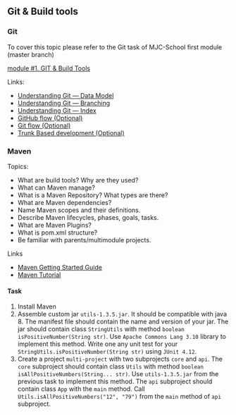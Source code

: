## Git & Build tools

### Git
To cover this topic please refer to the Git task of MJC-School first module (master branch)

[module #1. GIT & Build Tools](https://github.com/mjc-school/MJC-School/tree/master/stage%20%233/java/module%20%231.%20GIT%20%26%20Build%20Tools)

Links: 
- [Understanding Git — Data Model](https://medium.com/hackernoon/https-medium-com-zspajich-understanding-git-data-model-95eb16cc99f5)
- [Understanding Git — Branching](https://medium.com/hackernoon/understanding-git-branching-2662f5882f9)
- [Understanding Git — Index](https://medium.com/hackernoon/understanding-git-index-4821a0765cf)
- [GitHub flow (Optional)](https://docs.github.com/en/get-started/quickstart/github-flow)
- [Git flow (Optional)](https://www.atlassian.com/git/tutorials/comparing-workflows/gitflow-workflow)
- [Trunk Based development (Optional)](https://www.toptal.com/software/trunk-based-development-git-flow)

### Maven
Topics: 
- What are build tools? Why are they used?
- What can Maven manage?
- What is a Maven Repository? What types are there?
- What are Maven dependencies?
- Name Maven scopes and their definitions.
- Describe Maven lifecycles, phases, goals, tasks.
- What are Maven Plugins?
- What is pom.xml structure?
- Be familiar with parents/multimodule projects.

Links
- [Maven Getting Started Guide](https://maven.apache.org/guides/getting-started/index.html)
- [Maven Tutorial](https://www.tutorialspoint.com/maven/maven_overview.htm)


#### Task
1. Install Maven
2. Assemble custom jar `utils-1.3.5.jar`.
    It should be compatible with java 8. 
    The manifest file should contain the name and version of your jar.
    The jar should contain class `StringUtils` with method `boolean isPositiveNumber(String str)`.
    Use `Apache Commons Lang 3.10` library to implement this method.
    Write one any unit test for your `StringUtils.isPositiveNumber(String str)` using `JUnit 4.12`.
3. Create a project `multi-project` with two subprojects `core` and `api`.
    The `core` subproject should contain class `Utils` with method `boolean isAllPositiveNumbers(String... str)`.
    Use `utils-1.3.5.jar` from the previous task to implement this method.
    The `api` subproject should contain class `App` with the `main` method.
    Call `Utils.isAllPositiveNumbers("12", "79")` from the `main` method of `api` subproject.
